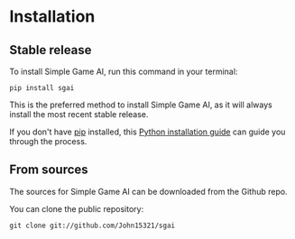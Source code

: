 # Installation

## Stable release

To install Simple Game AI, run this command in your terminal:

```
pip install sgai
```

This is the preferred method to install Simple Game AI, as it will always install the most recent stable release.

If you don't have [pip](https://pip.pypa.io) installed, this [Python installation guide](http://docs.python-guide.org/en/latest/starting/installation/) can guide you through the process.

## From sources

The sources for Simple Game AI can be downloaded from the Github repo.

You can clone the public repository:

```
git clone git://github.com/John15321/sgai
```
